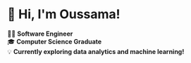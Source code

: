 <!-- Level 3: Add custom code -->

# 👋 Hi, I'm Oussama!

👨‍💻 **Software Engineer**<br/>
🎓 **Computer Science Graduate**<br/>
💡 **Currently exploring data analytics and machine learning!**<br/>
